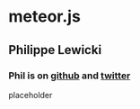 # meteor.js
## Philippe Lewicki
### Phil is on [github](https://github.com/philfree) and [twitter](https://twitter.com/philfree)

placeholder
